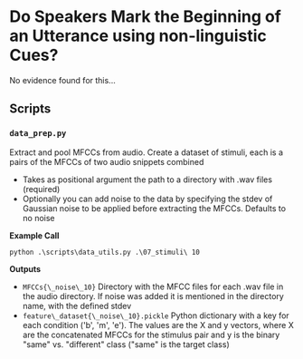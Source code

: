 # Do Speakers Mark the Beginning of an Utterance using non-linguistic Cues?
No evidence found for this...

## Scripts
### `data_prep.py`
Extract and pool MFCCs from audio. Create a dataset of stimuli, each is a pairs of the MFCCs of two audio snippets combined
- Takes as positional argument the path to a directory with .wav files (required)
- Optionally you can add noise to the data by specifying the stdev of Gaussian noise to be applied before extracting the MFCCs. Defaults to no noise

**Example Call**
```
python .\scripts\data_utils.py .\07_stimuli\ 10
```

**Outputs**
- `MFCCs{\_noise\_10}` Directory with the MFCC files for each .wav file in the audio directory. If noise was added it is mentioned in the directory name, with the defined stdev
- `feature\_dataset{\_noise\_10}.pickle` Python dictionary with a key for each condition ('b', 'm', 'e'). The values are the X and y vectors, where X are the concatenated MFCCs for the stimulus pair and y is the binary "same" vs. "different" class ("same" is the target class)
